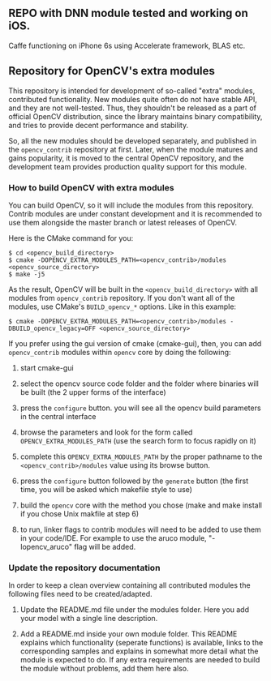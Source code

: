 ## REPO with DNN module tested and working on iOS. 
Caffe functioning on iPhone 6s using Accelerate framework, BLAS etc.

## Repository for OpenCV's extra modules

This repository is intended for development of so-called "extra" modules,
contributed functionality. New modules quite often do not have stable API,
and they are not well-tested. Thus, they shouldn't be released as a part of
official OpenCV distribution, since the library maintains binary compatibility,
and tries to provide decent performance and stability.

So, all the new modules should be developed separately, and published in the
`opencv_contrib` repository at first. Later, when the module matures and gains
popularity, it is moved to the central OpenCV repository, and the development team
provides production quality support for this module.

### How to build OpenCV with extra modules

You can build OpenCV, so it will include the modules from this repository. Contrib modules are under constant development and it is recommended to use them alongside the master branch or latest releases of OpenCV.

Here is the CMake command for you:

```
$ cd <opencv_build_directory>
$ cmake -DOPENCV_EXTRA_MODULES_PATH=<opencv_contrib>/modules <opencv_source_directory>
$ make -j5
```

As the result, OpenCV will be built in the `<opencv_build_directory>` with all
modules from `opencv_contrib` repository. If you don't want all of the modules,
use CMake's `BUILD_opencv_*` options. Like in this example:

```
$ cmake -DOPENCV_EXTRA_MODULES_PATH=<opencv_contrib>/modules -DBUILD_opencv_legacy=OFF <opencv_source_directory>
```

If you prefer using the gui version of cmake (cmake-gui), then, you can add `opencv_contrib` modules within `opencv` core by doing the following:

1. start cmake-gui

2. select the opencv source code folder and the folder where binaries will be built (the 2 upper forms of the interface)

3. press the `configure` button. you will see all the opencv build parameters in the central interface

4. browse the parameters and look for the form called `OPENCV_EXTRA_MODULES_PATH` (use the search form to focus rapidly on it)

5. complete this `OPENCV_EXTRA_MODULES_PATH` by the proper pathname to the `<opencv_contrib>/modules` value using its browse button.

6. press the `configure` button followed by the `generate` button (the first time, you will be asked which makefile style to use)

7. build the `opencv` core with the method you chose (make and make install if you chose Unix makfile at step 6) 

8. to run, linker flags to contrib modules will need to be added to use them in your code/IDE. For example to use the aruco module, "-lopencv_aruco" flag will be added.

### Update the repository documentation

In order to keep a clean overview containing all contributed modules the following files need to be created/adapted.

1. Update the README.md file under the modules folder. Here you add your model with a single line description.

2. Add a README.md inside your own module folder. This README explains which functionality (seperate functions) is available, links to the corresponding samples and explains in somewhat more detail what the module is expected to do. If any extra requirements are needed to build the module without problems, add them here also.
